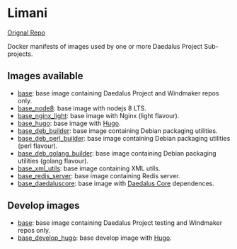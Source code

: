 # Limani

[Orignal Repo](https://git.daedalus-project.io/docker/Limani)

Docker manifests of images used by one or more Daedalus Project Sub-projects.

## Images available

* [base](/base): base image containing Daedalus Project and Windmaker repos only.
* [base_node8](/base_node8): base image with nodejs 8 LTS.
* [base_nginx_light](/base_nginx_light): base image with Nginx (light flavour).
* [base_hugo](/base_hugo): base image with [Hugo](https://gohugo.io/).
* [base_deb_builder](/base_deb_builder): base image containing Debian packaging utilities.
* [base_deb_perl_builder](/base_deb_perl_builder): base image containing Debian packaging utilities (perl flavour).
* [base_deb_golang_builder](/base_deb_golang_builder): base image containing Debian packaging utilities (golang flavour).
* [base_xml_utils](/base_xml_utils): base image containing XML utils.
* [base_redis_server](/base_redis_server): base image containing Redis server.
* [base_daedaluscore](/base_daedaluscore): base image with [Daedalus Core](https://git.daedalus-project.io/daedalusproject/Daedalus-Core) dependences.

## Develop images

* [base](/base_develop): base image containing Daedalus Project testing and Windmaker repos only.
* [base_develop_hugo](/base_develop_hugo): base develop image with [Hugo](https://gohugo.io/).
